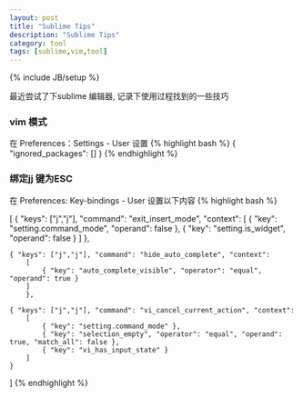 ```yaml
---
layout: post
title: "Sublime Tips"
description: "Sublime Tips"
category: tool
tags: [sublime,vim,tool]
---
```

{% include JB/setup %}

最近尝试了下sublime 编辑器, 记录下使用过程找到的一些技巧
### vim 模式
在
	Preferences：Settings - User
设置
{% highlight bash %}
{
    "ignored_packages": []
}
{% endhighlight %}

### 绑定jj 键为ESC
在
	Preferences: Key-bindings - User
设置以下内容
{% highlight bash %}

[
    { "keys": ["j","j"], "command": "exit_insert_mode",
        "context":
        [
            { "key": "setting.command_mode", "operand": false },
            { "key": "setting.is_widget", "operand": false }
        ]
    },

    { "keys": ["j","j"], "command": "hide_auto_complete", "context":
        [
            { "key": "auto_complete_visible", "operator": "equal", "operand": true }
        ]
        },

    { "keys": ["j","j"], "command": "vi_cancel_current_action", "context":
        [
            { "key": "setting.command_mode" },
            { "key": "selection_empty", "operator": "equal", "operand": true, "match_all": false },
            { "key": "vi_has_input_state" }
        ]
    }
]
{% endhighlight %}

